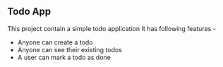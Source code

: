 ## Todo App

This project contain a simple todo application 
It has following features - 
- Anyone can create a todo
- Anyone can see their existing todos
- A user can mark a todo as done 
